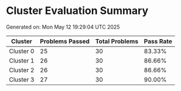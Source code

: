 # Cluster Evaluation Summary
Generated on: Mon May 12 19:29:04 UTC 2025

| Cluster | Problems Passed | Total Problems | Pass Rate |
|---------|----------------|----------------|-----------|
| Cluster 0 | 25|30 | 83.33% |
| Cluster 1 | 26|30 | 86.66% |
| Cluster 2 | 26|30 | 86.66% |
| Cluster 3 | 27|30 | 90.00% |
